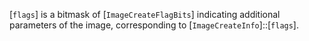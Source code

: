 [`flags`] is a bitmask of [`ImageCreateFlagBits`] indicating
additional parameters of the image, corresponding to
[`ImageCreateInfo`]::[`flags`].